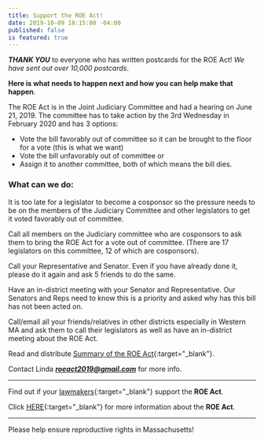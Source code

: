 ```yaml
---
title: Support the ROE Act!
date: 2019-10-09 18:15:00 -04:00
published: false
is featured: true
---
```



***THANK YOU*** to everyone who has written postcards for the ROE Act! *We have sent out over 10,000 postcards*.  

**Here is what needs to happen next and how you can help make that happen**. 

The ROE Act is in the Joint Judiciary Committee and had a hearing on June 21, 2019. The committee has to take action by the 3rd Wednesday in February 2020 and has 3 options: 

* Vote the bill favorably out of committee so it can be brought to the floor for a vote (this is what we want) 
* Vote the bill unfavorably out of committee or 
* Assign it to another committee, both of which means the bill dies.

### What can we do:

It is too late for a legislator to become a cosponsor so the pressure needs to be on the members of the Judiciary Committee and other legislators to get it voted favorably out of committee. 

Call all members on the Judiciary committee who are cosponsors to ask them to bring the ROE Act for a vote out of committee. (There are 17 legislators on this committee, 12 of which are cosponsors).  

Call your Representative and Senator.  Even if you have already done it, please do it again and ask 5 friends to do the same.  

Have an in-district meeting with your Senator and Representative.  Our Senators and Reps need to know this is a priority and asked why has this bill has not been acted on.  

Call/email all your friends/relatives in other districts especially in Western MA and ask them to call their legislators as well as have an in-district meeting about the ROE Act.  

Read and distribute [Summary of the ROE Act](https://prochoicemass.org/2019/06/06/statement-roe-act-coalition/){:target="_blank"}.

Contact Linda ***roeact2019@gmail.com*** for more info.

---

Find out if your [lawmakers](https://www.plannedparenthoodaction.org/planned-parenthood-advocacy-fund-massachusetts-inc/issues/roe-act/roe-act-cosponsors){:target="_blank"} support the **ROE Act**.

Click [HERE](https://www.plannedparenthoodaction.org/planned-parenthood-advocacy-fund-massachusetts-inc/issues/roe-act){:target="_blank"} for more information about the **ROE Act**.

---

Please help ensure reproductive rights in Massachusetts!